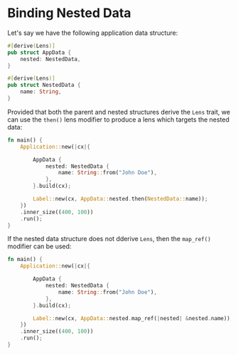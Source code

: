 # Binding Nested Data

Let's say we have the following application data structure:

```rs
#[derive(Lens)]
pub struct AppData {
    nested: NestedData,
}

#[derive(Lens)]
pub struct NestedData {
    name: String,
}
```

Provided that both the parent and nested structures derive the `Lens` trait, we can use the `then()` lens modifier to produce a lens which targets the nested data:

```rs
fn main() {
    Application::new(|cx|{

        AppData {
            nested: NestedData {
                name: String::from("John Doe"),
            },
        }.build(cx);

        Label::new(cx, AppData::nested.then(NestedData::name));
    })
    .inner_size((400, 100))
    .run();
}
```

If the nested data structure does not dderive `Lens`, then the `map_ref()` modifier can be used:

```rs
fn main() {
    Application::new(|cx|{

        AppData {
            nested: NestedData {
                name: String::from("John Doe"),
            },
        }.build(cx);

        Label::new(cx, AppData::nested.map_ref(|nested| &nested.name));
    })
    .inner_size((400, 100))
    .run();
}
```

